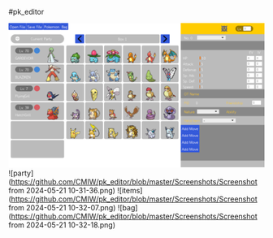 #pk_editor

![main](https://github.com/CMIW/pk_editor/blob/main/Screenshots/Screenshot55.png)
![party](https://github.com/CMIW/pk_editor/blob/master/Screenshots/Screenshot from 2024-05-21 10-31-36.png)
![items](https://github.com/CMIW/pk_editor/blob/master/Screenshots/Screenshot from 2024-05-21 10-32-07.png)
![bag](https://github.com/CMIW/pk_editor/blob/master/Screenshots/Screenshot from 2024-05-21 10-32-18.png)
